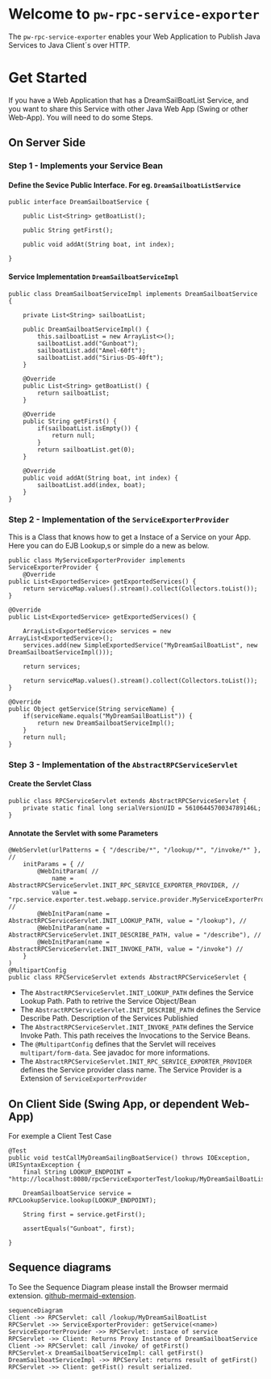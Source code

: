 # Welcome to `pw-rpc-service-exporter`

The `pw-rpc-service-exporter` enables your Web Application to Publish Java Services to Java Client´s over HTTP.

# Get Started
If you have a Web Application that has a DreamSailBoatList Service, and you want to share this Service with other Java Web App (Swing or other Web-App). You will need to do some Steps.

## On Server Side
### Step 1 - Implements your Service Bean
#### Define the Sevice Public Interface. For eg. `DreamSailboatListService`

    public interface DreamSailboatService {
    
    	public List<String> getBoatList();
    	
    	public String getFirst();
    	
    	public void addAt(String boat, int index);
    
    }
####  Service Implementation `DreamSailboatServiceImpl`

    public class DreamSailboatServiceImpl implements DreamSailboatService {
    
    	private List<String> sailboatList;
    
    	public DreamSailboatServiceImpl() {
    		this.sailboatList = new ArrayList<>();
    		sailboatList.add("Gunboat");
    		sailboatList.add("Amel-60ft");
    		sailboatList.add("Sirius-DS-40ft");
    	}
    	
    	@Override
    	public List<String> getBoatList() {
    		return sailboatList;
    	}
    
    	@Override
    	public String getFirst() {
    		if(sailboatList.isEmpty()) {
    			return null;
    		}
    		return sailboatList.get(0);
    	}
    
    	@Override
    	public void addAt(String boat, int index) {
    		sailboatList.add(index, boat);
    	}
    }


### Step 2 - Implementation of the `ServiceExporterProvider`
This is a Class that knows how to get a Instace of a Service on your App. Here you can do EJB Lookup,s or simple do a new as below.

    public class MyServiceExporterProvider implements ServiceExporterProvider {
    	@Override
	public List<ExportedService> getExportedServices() {
		return serviceMap.values().stream().collect(Collectors.toList());
	}
	
	@Override
	public List<ExportedService> getExportedServices() {
		
		ArrayList<ExportedService> services = new ArrayList<ExportedService>();
		services.add(new SimpleExportedService("MyDreamSailBoatList", new DreamSailboatServiceImpl()));
		
		return services; 
		
		return serviceMap.values().stream().collect(Collectors.toList());
	}

	@Override
	public Object getService(String serviceName) {
		if(serviceName.equals("MyDreamSailBoatList")) {
			return new DreamSailboatServiceImpl();
		}
		return null;
	}


### Step 3 - Implementation of the  `AbstractRPCServiceServlet` 

#### Create the Servlet Class
    public class RPCServiceServlet extends AbstractRPCServiceServlet {
		private static final long serialVersionUID = 5610644570034789146L;
    }

#### Annotate the Servlet with some Parameters

    @WebServlet(urlPatterns = { "/describe/*", "/lookup/*", "/invoke/*" }, //
    	initParams = { //
    		@WebInitParam( //
    			name = AbstractRPCServiceServlet.INIT_RPC_SERVICE_EXPORTER_PROVIDER, //
    			value = "rpc.service.exporter.test.webapp.service.provider.MyServiceExporterProvider"), //
    		@WebInitParam(name = AbstractRPCServiceServlet.INIT_LOOKUP_PATH, value = "/lookup"), //
    		@WebInitParam(name = AbstractRPCServiceServlet.INIT_DESCRIBE_PATH, value = "/describe"), //
    		@WebInitParam(name = AbstractRPCServiceServlet.INIT_INVOKE_PATH, value = "/invoke") //
        }
    )
    @MultipartConfig 
    public class RPCServiceServlet extends AbstractRPCServiceServlet {

 - The `AbstractRPCServiceServlet.INIT_LOOKUP_PATH` defines the Service Lookup Path. Path to retrive the Service Object/Bean
 - The `AbstractRPCServiceServlet.INIT_DESCRIBE_PATH` defines the Service Describe Path. Description of the Services Publishied
 - The `AbstractRPCServiceServlet.INIT_INVOKE_PATH` defines the Service Invoke Path. This path receives the Invocations to the Service Beans.
 - The `@MultipartConfig` defines that the Servlet will receives `multipart/form-data`. See javadoc for more informations.
 - The `AbstractRPCServiceServlet.INIT_RPC_SERVICE_EXPORTER_PROVIDER` defines the Service provider class name. The Service Provider is a Extension of `ServiceExporterProvider`

## On Client Side (Swing App, or dependent Web-App)
For exemple a Client Test Case

    @Test
    public void testCallMyDreamSailingBoatService() throws IOException, URISyntaxException {
    	final String LOOKUP_ENDPOINT = "http://localhost:8080/rpcServiceExporterTest/lookup/MyDreamSailBoatList";
    	
		DreamSailboatService service = RPCLookupService.lookup(LOOKUP_ENDPOINT);

		String first = service.getFirst();

		assertEquals("Gunboat", first);

    }

## Sequence diagrams

To See the Sequence Diagram please install the Browser mermaid extension. [github-mermaid-extension](https://github.com/BackMarket/github-mermaid-extension).

```mermaid
sequenceDiagram
Client ->> RPCServlet: call /lookup/MyDreamSailBoatList
RPCServlet ->> ServiceExporterProvider: getService(<name>)
ServiceExporterProvider ->> RPCServlet: instace of service
RPCServlet ->> Client: Returns Proxy Instance of DreamSailboatService
Client ->> RPCServlet: call /invoke/ of getFirst()
RPCServlet-x DreamSailboatServiceImpl: call getFirst()
DreamSailboatServiceImpl ->> RPCServlet: returns result of getFirst()
RPCServlet ->> Client: getFist() result serialized.
```
